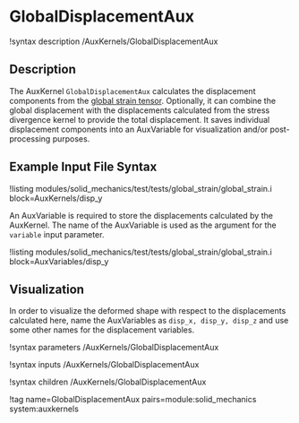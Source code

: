# GlobalDisplacementAux

!syntax description /AuxKernels/GlobalDisplacementAux

## Description

The AuxKernel `GlobalDisplacementAux` calculates the displacement components from the [global strain tensor](/ComputeGlobalStrain.md). Optionally, it can combine the global displacement with the displacements calculated from the stress divergence kernel to provide the total displacement. It saves individual displacement components into an AuxVariable for visualization and/or post-processing purposes.


## Example Input File Syntax

!listing modules/solid_mechanics/test/tests/global_strain/global_strain.i block=AuxKernels/disp_y

An AuxVariable is required to store the displacements calculated by the AuxKernel.
The name of the AuxVariable is used as the argument for the `variable` input parameter.

!listing modules/solid_mechanics/test/tests/global_strain/global_strain.i block=AuxVariables/disp_y

## Visualization

 In order to visualize the deformed shape with respect to the displacements calculated here, name the AuxVariables as `disp_x, disp_y, disp_z` and use some other names for the displacement variables.


!syntax parameters /AuxKernels/GlobalDisplacementAux

!syntax inputs /AuxKernels/GlobalDisplacementAux

!syntax children /AuxKernels/GlobalDisplacementAux

!tag name=GlobalDisplacementAux pairs=module:solid_mechanics system:auxkernels
